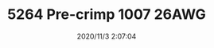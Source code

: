 ﻿---
layout: post 
title: 5264 Pre-crimp 1007 26AWG
tags: 
categories: wire-harness
overview: 
series: 5264
part_number: 7-5264-0001
thumb_img: static/202011/480-thumb-20201103100758.jpg
small_img: static/202011/480-20201103100758.jpg
date: 2020/11/3 2:07:04
---



